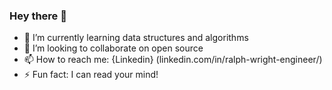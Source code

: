 ### Hey there 👋
- 🔭 I’m currently learning data structures and algorithms
- 👯 I’m looking to collaborate on open source
- 📫 How to reach me: {Linkedin} (linkedin.com/in/ralph-wright-engineer/)
- ⚡ Fun fact: I can read your mind!
